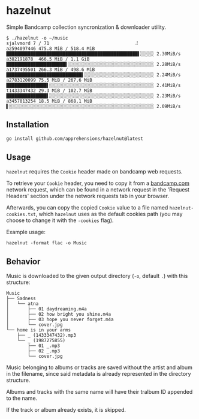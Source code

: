 # hazelnut

Simple Bandcamp collection syncronization & downloader utility.

```
$ ./hazelnut -o ~/music  
sjalvmord 7 / 71                                ⠼                                 
a2594097446 475.8 MiB / 518.4 MiB  █████████████████████████████████████████████████▌░░░░░ 2.30MiB/s
a382191878  466.5 MiB / 1.1 GiB    ██████████████████████▌░░░░░░░░░░░░░░░░░░░░░░░░░░░░░░░░ 2.28MiB/s
a1737495501 266.3 MiB / 498.6 MiB  ████████████████████████████▌░░░░░░░░░░░░░░░░░░░░░░░░░░ 2.24MiB/s
a2783120099 75.5 MiB / 267.6 MiB   ███████████████▌░░░░░░░░░░░░░░░░░░░░░░░░░░░░░░░░░░░░░░░ 2.41MiB/s
t1433347432 29.3 MiB / 102.7 MiB   ███████████████▌░░░░░░░░░░░░░░░░░░░░░░░░░░░░░░░░░░░░░░░ 2.23MiB/s
a3457013254 18.5 MiB / 868.1 MiB   ▌░░░░░░░░░░░░░░░░░░░░░░░░░░░░░░░░░░░░░░░░░░░░░░░░░░░░░░ 2.09MiB/s
```

## Installation
```sh
go install github.com/apprehensions/hazelnut@latest
```

## Usage
`hazelnut` requires the `Cookie` header made on bandcamp web requests.

To retrieve your `Cookie` header, you need to copy it from a [bandcamp.com](https://bandcamp.com/) network request, which can be found in a network request in the 'Request Headers' section under the network requests tab in your browser.

Afterwards, you can copy the copied `Cookie` value to a file named `hazelnut-cookies.txt`, which `hazelnut` uses as the default cookies path (you may choose to change it with the `-cookies` flag).

Example usage:
```
hazelnut -format flac -o Music
```

## Behavior
Music is downloaded to the given output directory (`-o`, default `.`) with this structure:

```
Music
├── Sadness
│   └── atna
│       ├── 01 daydreaming.m4a
│       ├── 02 how bright you shine.m4a
│       ├── 03 hope you never forget.m4a
│       └── cover.jpg
└── home is in your arms
    ├── _ (1433347432).mp3
    └── _ (1987275855)
        ├── 01 _.mp3
        ├── 02 _.mp3
        └── cover.jpg
```
Music belonging to albums or tracks are saved without the artist and album in the filename, since said metadata is already represented in the directory structure.

Albums and tracks with the same name will have their tralbum ID appended to the name.

If the track or album already exists, it is skipped.
